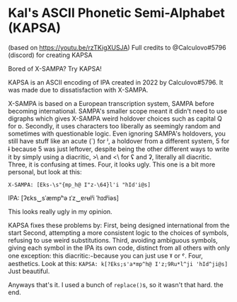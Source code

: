 ﻿# Kal's ASCII Phonetic Semi-Alphabet (KAPSA)
(based on https://youtu.be/rzTKigXUSJA)
Full credits to @Calculovo#5796 (discord) for creating KAPSA

Bored of X-SAMPA? Try KAPSA!

KAPSA is an ASCII encoding of IPA created in 2022 by Calculovo#5796. It was made due to dissatisfaction with X-SAMPA. 

X-SAMPA is based on a European transcription system, SAMPA before becoming international. SAMPA's smaller scope meant it didn't need to use digraphs which gives X-SAMPA weird holdover choices such as capital Q for ɒ. Secondly, it uses characters too liberally as seemingly random and sometimes with questionable logic. Even ignoring SAMPA's  holdovers, you still have stuff like an acute (´) for ʲ, a holdover from a different system, 5 for l̴ because 5 was just leftover, despite being the other different ways to write it by simply using a diacritic, >\ and <\  for ʢ and ʡ, literally all diacritic. Three, it is confusing at times. Four, it looks ugly. This one is a bit more personal, but look at this:

     
`X-SAMPA: [Eks-\s"{mp_h@ I"z-\64}l'i "hId'i@s]`
    
   IPA: [ʔɛks‿sˈæmpʰə ɪˈz‿ɐɾʉlʲi ˈhɪdʲiəs]

 This looks really ugly in my opinion.
 
 KAPSA fixes these problems by:
 First, being designed international from the start
 Second, attempting a more consistent logic to the choices of symbols, refusing to use weird substitutions.
 Third, avoiding ambiguous symbols, giving each symbol in the IPA its own code, distinct from all others with only one exception: this diacritic:  ̴ because you can just use ˠ or ˤ.
 Four, aesthetics. Look at this:
`KAPSA: k[?Eks;s'a*mp^h@ I'z;9Ru*l^ji 'hId^ji@s]`
Just beautiful.

Anyways that's it.
I used a bunch of `replace()`s, so it wasn't that hard.
the  end.
